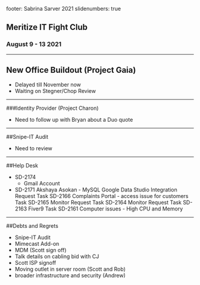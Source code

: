 footer: Sabrina Sarver 2021
slidenumbers: true

## Meritize IT Fight Club
### August 9 - 13 2021

---

## New Office Buildout (Project Gaia)

- Delayed till November now
- Waiting on Stegner/Chop Review

---

###Identity Provider (Project Charon)
- Need to follow up with Bryan about a Duo quote
---

##Snipe-IT Audit
- Need to review
---

##Help Desk
- SD-2174
  - Gmail Account
- SD-2171
  Akshaya Asokan - MySQL Google Data Studio Integration Request
  Task SD-2166
  Complaints Portal - access issue for customers
  Task SD-2165
  Monitor Request
  Task SD-2164
  Monitor Request
  Task SD-2163
  Fiver9
  Task SD-2161
  Computer issues - High CPU and Memory

---

##Debts and Regrets
- Snipe-IT Audit
- Mimecast Add-on
- MDM (Scott sign off)
- Talk details on cabling bid with CJ
- Scott ISP signoff
- Moving outlet in server room (Scott and Rob)
- broader infrastructure and security (Andrew)